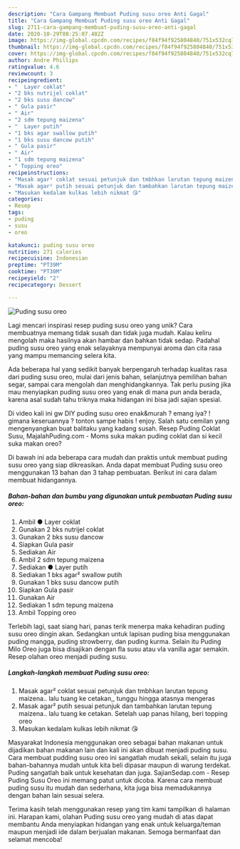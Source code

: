 ```yaml
---
description: "Cara Gampang Membuat Puding susu oreo Anti Gagal"
title: "Cara Gampang Membuat Puding susu oreo Anti Gagal"
slug: 2711-cara-gampang-membuat-puding-susu-oreo-anti-gagal
date: 2020-10-29T08:25:07.482Z
image: https://img-global.cpcdn.com/recipes/f84f94f925804840/751x532cq70/puding-susu-oreo-foto-resep-utama.jpg
thumbnail: https://img-global.cpcdn.com/recipes/f84f94f925804840/751x532cq70/puding-susu-oreo-foto-resep-utama.jpg
cover: https://img-global.cpcdn.com/recipes/f84f94f925804840/751x532cq70/puding-susu-oreo-foto-resep-utama.jpg
author: Andre Phillips
ratingvalue: 4.6
reviewcount: 3
recipeingredient:
- "  Layer coklat"
- "2 bks nutrijel coklat"
- "2 bks susu dancow"
- " Gula pasir"
- " Air"
- "2 sdm tepung maizena"
- "  Layer putih"
- "1 bks agar swallow putih"
- "1 bks susu dancow putih"
- " Gula pasir"
- " Air"
- "1 sdm tepung maizena"
- " Topping oreo"
recipeinstructions:
- "Masak agar² coklat sesuai petunjuk dan tmbhkan larutan tepung maizena.. lalu tuang ke cetakan,, tunggu hingga atasnya mengeras"
- "Masak agar² putih sesuai petunjuk dan tambahkan larutan tepung maizena.. lalu tuang ke cetakan. Setelah uap panas hilang, beri topping oreo"
- "Masukan kedalam kulkas lebih nikmat 😘"
categories:
- Resep
tags:
- puding
- susu
- oreo

katakunci: puding susu oreo 
nutrition: 271 calories
recipecuisine: Indonesian
preptime: "PT39M"
cooktime: "PT30M"
recipeyield: "2"
recipecategory: Dessert

---
```



![Puding susu oreo](https://img-global.cpcdn.com/recipes/f84f94f925804840/751x532cq70/puding-susu-oreo-foto-resep-utama.jpg)

Lagi mencari inspirasi resep puding susu oreo yang unik? Cara membuatnya memang tidak susah dan tidak juga mudah. Kalau keliru mengolah maka hasilnya akan hambar dan bahkan tidak sedap. Padahal puding susu oreo yang enak selayaknya mempunyai aroma dan cita rasa yang mampu memancing selera kita.

Ada beberapa hal yang sedikit banyak berpengaruh terhadap kualitas rasa dari puding susu oreo, mulai dari jenis bahan, selanjutnya pemilihan bahan segar, sampai cara mengolah dan menghidangkannya. Tak perlu pusing jika mau menyiapkan puding susu oreo yang enak di mana pun anda berada, karena asal sudah tahu triknya maka hidangan ini bisa jadi sajian spesial.

Di video kali ini gw DIY puding susu oreo enak&amp;murah ? emang iya? ! gimana keseruannya ? tonton sampe habis ! enjoy. Salah satu cemilan yang mengenyangkan buat balitaku yang kadang susah. Resep Puding Coklat Susu, MajalahPuding.com - Moms suka makan puding coklat dan si kecil suka makan oreo?


Di bawah ini ada beberapa cara mudah dan praktis untuk membuat puding susu oreo yang siap dikreasikan. Anda dapat membuat Puding susu oreo menggunakan 13 bahan dan 3 tahap pembuatan. Berikut ini cara dalam membuat hidangannya.

<!--inarticleads1-->

##### Bahan-bahan dan bumbu yang digunakan untuk pembuatan Puding susu oreo:

1. Ambil  ● Layer coklat
1. Gunakan 2 bks nutrijel coklat
1. Gunakan 2 bks susu dancow
1. Siapkan  Gula pasir
1. Sediakan  Air
1. Ambil 2 sdm tepung maizena
1. Sediakan  ● Layer putih
1. Sediakan 1 bks agar² swallow putih
1. Gunakan 1 bks susu dancow putih
1. Siapkan  Gula pasir
1. Gunakan  Air
1. Sediakan 1 sdm tepung maizena
1. Ambil  Topping oreo


Terlebih lagi, saat siang hari, panas terik menerpa maka kehadiran puding susu oreo dingin akan. Sedangkan untuk lapisan puding bisa menggunakan puding mangga, puding strowberry, dan puding kurma. Selain itu Puding Milo Oreo juga bisa disajikan dengan fla susu atau vla vanilla agar semakin. Resep olahan oreo menjadi puding susu. 

<!--inarticleads2-->

##### Langkah-langkah membuat Puding susu oreo:

1. Masak agar² coklat sesuai petunjuk dan tmbhkan larutan tepung maizena.. lalu tuang ke cetakan,, tunggu hingga atasnya mengeras
1. Masak agar² putih sesuai petunjuk dan tambahkan larutan tepung maizena.. lalu tuang ke cetakan. Setelah uap panas hilang, beri topping oreo
1. Masukan kedalam kulkas lebih nikmat 😘


Masyarakat Indonesia menggunakan oreo sebagai bahan makanan untuk dijadikan bahan makanan lain dan kali ini akan dibuat menjadi puding susu. Cara membuat pudding susu oreo ini sangatlah mudah sekali, selain itu juga bahan-bahannya mudah untuk kita beli dipasar maupun di warung terdekat. Puding sangatlah baik untuk kesehatan dan juga. SajianSedap.com - Resep Puding Susu Oreo ini memang patut untuk dicoba. Karena cara membuat puding susu itu mudah dan sederhana, kita juga bisa memadukannya dengan bahan lain sesuai selera. 

Terima kasih telah menggunakan resep yang tim kami tampilkan di halaman ini. Harapan kami, olahan Puding susu oreo yang mudah di atas dapat membantu Anda menyiapkan hidangan yang enak untuk keluarga/teman maupun menjadi ide dalam berjualan makanan. Semoga bermanfaat dan selamat mencoba!
